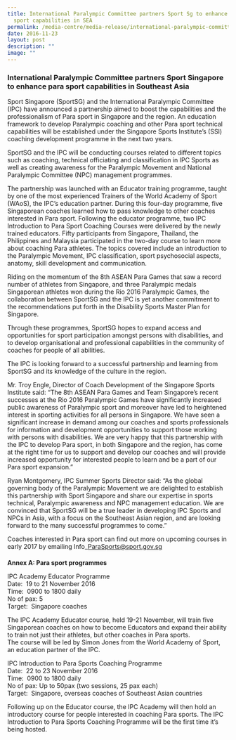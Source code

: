```yaml
---
title: International Paralympic Committee partners Sport Sg to enhance para
  sport capabilities in SEA
permalink: /media-centre/media-release/international-paralympic-committee-partners-sport-sg-to-enhance-para/
date: 2016-11-23
layout: post
description: ""
image: ""
---
```

### **International Paralympic Committee partners Sport Singapore to enhance para sport capabilities in Southeast Asia**
Sport Singapore (SportSG) and the International Paralympic Committee (IPC) have announced a partnership aimed to boost the capabilities and the professionalism of Para sport in Singapore and the region. An education framework to develop Paralympic coaching and other Para sport technical capabilities will be established under the Singapore Sports Institute’s (SSI) coaching development programme in the next two years.  
  
SportSG and the IPC will be conducting courses related to different topics such as coaching, technical officiating and classification in IPC Sports as well as creating awareness for the Paralympic Movement and National Paralympic Committee (NPC) management programmes.  
  
The partnership was launched with an Educator training programme, taught by one of the most experienced Trainers of the World Academy of Sport (WAoS), the IPC’s education partner. During this four-day programme, five Singaporean coaches learned how to pass knowledge to other coaches interested in Para sport. Following the educator programme, two IPC Introduction to Para Sport Coaching Courses were delivered by the newly trained educators. Fifty participants from Singapore, Thailand, the Philippines and Malaysia participated in the two-day course to learn more about coaching Para athletes. The topics covered include an introduction to the Paralympic Movement, IPC classification, sport psychosocial aspects, anatomy, skill development and communication.  
  
Riding on the momentum of the 8th ASEAN Para Games that saw a record number of athletes from Singapore, and three Paralympic medals Singaporean athletes won during the Rio 2016 Paralympic Games, the collaboration between SportSG and the IPC is yet another commitment to the recommendations put forth in the Disability Sports Master Plan for Singapore.  
  
Through these programmes, SportSG hopes to expand access and opportunities for sport participation amongst persons with disabilities, and to develop organisational and professional capabilities in the community of coaches for people of all abilities.  
  
The IPC is looking forward to a successful partnership and learning from SportSG and its knowledge of the culture in the region.  
  
Mr. Troy Engle, Director of Coach Development of the Singapore Sports Institute said: “The 8th ASEAN Para Games and Team Singapore’s recent successes at the Rio 2016 Paralympic Games have significantly increased public awareness of Paralympic sport and moreover have led to heightened interest in sporting activities for all persons in Singapore. We have seen a significant increase in demand among our coaches and sports professionals for information and development opportunities to support those working with persons with disabilities. We are very happy that this partnership with the IPC to develop Para sport, in both Singapore and the region, has come at the right time for us to support and develop our coaches and will provide increased opportunity for interested people to learn and be a part of our Para sport expansion.”  
  
Ryan Montgomery, IPC Summer Sports Director said: “As the global governing body of the Paralympic Movement we are delighted to establish this partnership with Sport Singapore and share our expertise in sports technical, Paralympic awareness and NPC management education. We are convinced that SportSG will be a true leader in developing IPC Sports and NPCs in Asia, with a focus on the Southeast Asian region, and are looking forward to the many successful programmes to come.”  
  
Coaches interested in Para sport can find out more on upcoming courses in early 2017 by emailing Info\_ParaSports@sport.gov.sg

####

**Annex A: Para sport programmes**

IPC Academy Educator Programme  
Date:  19 to 21 November 2016  
Time:  0900 to 1800 daily  
No of pax: 5  
Target:  Singapore coaches

The IPC Academy Educator course, held 19-21 November, will train five Singaporean coaches on how to become Educators and expand their ability to train not just their athletes, but other coaches in Para sports.  
The course will be led by Simon Jones from the World Academy of Sport, an education partner of the IPC.

IPC Introduction to Para Sports Coaching Programme  
Date:  22 to 23 November 2016  
Time:  0900 to 1800 daily  
No of pax: Up to 50pax (two sessions, 25 pax each)  
Target:  Singapore, overseas coaches of Southeast Asian countries

Following up on the Educator course, the IPC Academy will then hold an introductory course for people interested in coaching Para sports. The IPC Introduction to Para Sports Coaching Programme will be the first time it’s being hosted.